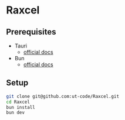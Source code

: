 # Raxcel

## Prerequisites

- Tauri
  - [official docs](https://v2.tauri.app/start/prerequisites/)
- Bun
  - [official docs](https://bun.sh/docs/installation)

## Setup

```sh
git clone git@github.com:ut-code/Raxcel.git
cd Raxcel
bun install
bun dev
```
